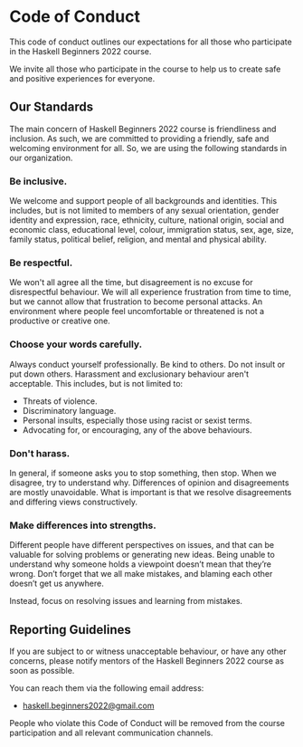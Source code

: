 # Code of Conduct

This code of conduct outlines our expectations for all those who participate
in the Haskell Beginners 2022 course.

We invite all those who participate in the course to help us to create safe
and positive experiences for everyone.

## Our Standards

The main concern of Haskell Beginners 2022 course is friendliness and inclusion.
As such, we are committed to providing a friendly, safe and welcoming environment for all.
So, we are using the following standards in our organization.

### Be inclusive.

We welcome and support people of all backgrounds and identities. This includes,
but is not limited to members of any sexual orientation, gender identity and expression,
race, ethnicity, culture, national origin, social and economic class, educational level,
colour, immigration status, sex, age, size, family status, political belief, religion,
and mental and physical ability.

### Be respectful.

We won't all agree all the time, but disagreement is no excuse for disrespectful behaviour.
We will all experience frustration from time to time, but we cannot allow that frustration
to become personal attacks. An environment where people feel uncomfortable or threatened
is not a productive or creative one.

### Choose your words carefully.

Always conduct yourself professionally. Be kind to others. Do not insult or put down others.
Harassment and exclusionary behaviour aren't acceptable. This includes, but is not limited to:

  * Threats of violence.
  * Discriminatory language.
  * Personal insults, especially those using racist or sexist terms.
  * Advocating for, or encouraging, any of the above behaviours.

### Don't harass.

In general, if someone asks you to stop something, then stop. When we disagree, try to understand why.
Differences of opinion and disagreements are mostly unavoidable. What is important is that we resolve
disagreements and differing views constructively.

### Make differences into strengths.

Different people have different perspectives on issues,
and that can be valuable for solving problems or generating new ideas. Being unable to understand why
someone holds a viewpoint doesn’t mean that they’re wrong. Don’t forget that we all make mistakes,
and blaming each other doesn’t get us anywhere.

Instead, focus on resolving issues and learning from mistakes.

##  Reporting Guidelines

If you are subject to or witness unacceptable behaviour, or have any other concerns,
please notify mentors of the Haskell Beginners 2022 course as soon as possible.

You can reach them via the following email address:

 * haskell.beginners2022@gmail.com

People who violate this Code of Conduct will be removed from the
course participation and all relevant communication channels.

